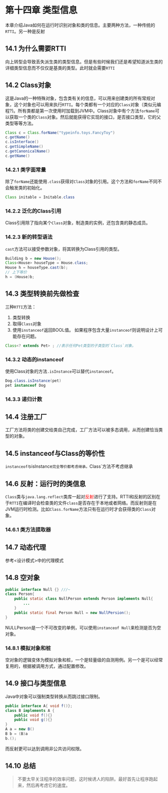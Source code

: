# 第十四章 类型信息
本章介绍Java如何在运行时识别对象和类的信息。主要两种方法，一种传统的`RTTI`。另一种是反射

## 14.1 为什么需要RTTI

向上转型会导致丢失派生类的类型信息。但是有些时候我们还是希望知道派生类的详细类型信息而不仅仅是基类的类型。此时就会需要`RTTI`

## 14.2 Class对象
这是Java的一种特殊对象，包含类有关的信息，可以用来创建类的所有常规对象，这个对象也可以用来执行`RTTI`。每个类都有一个对应的`Class`对象（类似元编程?)。所有类都是第一次使用时加载到JVM中。Class对象中有个方法`forName`可以获取一个类的`Class`对象。然后就能获得它实现的接口，是否接口类型，它的父类型等等方法。

```java
Class c = Class.forName("typeinfo.toys.FancyToy")
c.getName()
c.isInterface()
c.getSimpleName()
c.getCanonicalName()
c.getName()

```
### 14.2.1 类字面常量
除了`forName`还能使用`.class`获得对`Class`对象的引用。这个方法和`forName`不同不会触发类的初始化。
```java
Class initable = Initable.class
```

### 14.2.2 泛化的Class引用
Class引用除了指向某个`Class`对象，制造类的实例，还包含类的静态成员。

### 14.2.3 新的转型语法
`cast`方法可以接受参数对象，将其转换为Class引用的类型。
```java
Building b = new House();
Class<House> houseType = House.class;
House h = houseType.cast(b);
// 上下等价
h = (House)b;
```

## 14.3 类型转换前先做检查

三种`RTTI`方法：
1. 类型转换
2. 取得`Class`对象
3. 使用`instanceof`返回BOOL值。
如果程序包含大量`instanceof`则说明设计上可能存在问题。

```java
Class<? extends Pet> ; //表示任何Pet类型的子类型的`Class`对象。
```

### 14.3.2 动态的instanceof
使用Class对象的方法`.isInstance`可以替代`instanceof`。
```java
Dog.class.isInstance(pet)
pet instanceof Dog
```

### 14.3.3 递归计数

## 14.4 注册工厂
工厂方法将类的创建交给类自己完成，工厂方法可以被多态调用，从而创建恰当类型的对象。

## 14.5 instanceof与Class的等价性
`instanceof与`isInstance`完全等价都考虑继承。`Class`方法不考虑继承

## 14.6 反射：运行时的类信息
`Class`类与`java.lang.reflect`类库一起对<font color='red'>反射</font>进行了支持。RTTI和反射的区别在于`RTTI`在编译时会检查类的文件`class`是否存在于本地或者网络。而反射则是在JVM运行时检测。比如`Class.forName`方法只有在运行时才会获得类的`Class`对象。

### 14.6.1 类方法提取器

## 14.7 动态代理
参考<设计模式>中的代理模式

## 14.8 空对象
```java
public interface Null {} ///~
class Person{
    public static class NullPerson extends Person implements Null{
        ...
    }
    public static final Person Null = new NullPersion();
}
```
NULLPerson是一个不可改变的单例，可以使用`instanceof Null`来检测是否为空对象。

### 14.8.1 模拟对象和桩
空对象的逻辑变体为模拟对象和桩，一个是轻量级的自测用例。另一个是可以经常复用的，根据被调用方式，通过配置修改。

## 14.9 接口与类型信息
Java中对象可以强制类型转换从而跳过接口限制。
```java
public interface A{ void f()};
class B implements A {
    public void f(){}
    public void g(){}
}
A a = new B()
B b = (B)a
b.();

```
而反射更可以达到调用非公共访问权限。

## 14.10 总结
> 不要太早关注程序的效率问题，这时候诱人的陷阱。最好首先让程序跑起来，然后再考虑它的速度。
